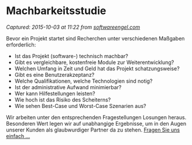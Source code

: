 # Machbarkeitsstudie

_Captured: 2015-10-03 at 11:22 from [softwareengel.com](http://softwareengel.com/pages/beratungsleistungen/machbarkeitsstudie.php?lang=DE)_

Bevor ein Projekt startet sind Recherchen unter verschiedenen Maßgaben erforderlich:

  * Ist das Projekt (software-) technisch machbar?
  * Gibt es vergleichbare, kostenfreie Module zur Weiterentwicklung?
  * Welchen Umfang in Zeit und Geld hat das Projekt schatzungsweise?
  * Gibt es eine Benutzerakzeptanz?
  * Welche Qualifikationen, welche Technologien sind notig?
  * Ist der administrative Aufwand minimierbar?
  * Wer kann Hilfestellungen leisten?
  * Wie hoch ist das Risiko des Scheiterns?
  * Wie sehen Best-Case und Worst-Case Szenarien aus?

Wir arbeiten unter den entsprechenden Fragestellungen Losungen heraus. Besonderen Wert legen wir auf unabhangige Ergebnisse, um in den Augen unserer Kunden als glaubwurdiger Partner da zu stehen. [Fragen Sie uns einfach ...](http://softwareengel.com/pages/kontakt.php)
